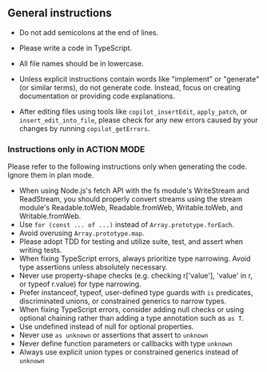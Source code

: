 ## General instructions

- Do not add semicolons at the end of lines.
- Please write a code in TypeScript.

- All file names should be in lowercase.
- Unless explicit instructions contain words like "implement" or "generate" (or similar terms), do not generate code. Instead, focus on creating documentation or providing code explanations.
- After editing files using tools like `copilot_insertEdit`, `apply_patch`, or `insert_edit_into_file`, please check for any new errors caused by your changes by running `copilot_getErrors`.


### Instructions only in ACTION MODE

Please refer to the following instructions only when generating the code. Ignore them in plan mode.

- When using Node.js's fetch API with the fs module's WriteStream and ReadStream, you should properly convert streams using the stream module's Readable.toWeb, Readable.fromWeb, Writable.toWeb, and Writable.fromWeb.
- Use `for (const ... of ...)` instead of `Array.prototype.forEach`.
- Avoid overusing `Array.prototype.map`.
- Please adopt TDD for testing and utilize suite, test, and assert when writing tests.
- When fixing TypeScript errors, always prioritize type narrowing. Avoid type assertions unless absolutely necessary.
- Never use property-shape checks (e.g. checking r['value'], 'value' in r, or typeof r.value) for type narrowing.
- Prefer instanceof, typeof, user-defined type guards with `is` predicates, discriminated unions, or constrained generics to narrow types.
- When fixing TypeScript errors, consider adding null checks or using optional chaining rather than adding a type annotation such as `as T`.
- Use undefined instead of null for optional properties.
- Never use `as unknown` or assertions that assert to `unknown`
- Never define function parameters or callbacks with type `unknown`
- Always use explicit union types or constrained generics instead of `unknown`
